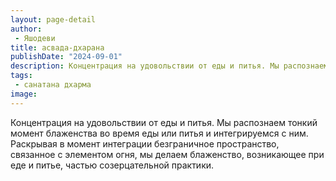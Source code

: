 ```yaml
---
layout: page-detail
author:
 - Яшодеви
title: асвада-дхарана
publishDate: "2024-09-01"
description: Концентрация на удовольствии от еды и питья. Мы распознаем тонкий момент блаженства во время еды или питья и интегрируемся с ним. Раскрывая в момент интеграции безграничное пространство, связанное с элементом огня, мы делаем блаженство, возникающее при еде и питье, частью созерцательной практики.
tags:
 - санатана дхарма
image: 
---
```


Концентрация на удовольствии от еды и питья. Мы распознаем тонкий момент блаженства во время еды или питья и интегрируемся с ним. Раскрывая в момент интеграции безграничное пространство, связанное с элементом огня, мы делаем блаженство, возникающее при еде и питье, частью созерцательной практики.

